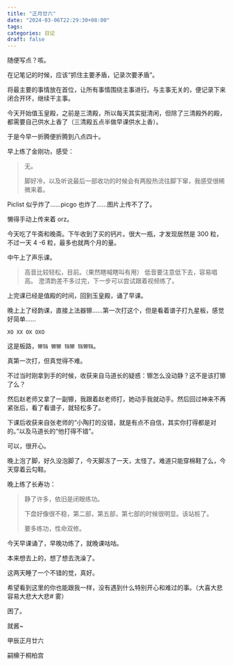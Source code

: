```yaml
---
title: "正月廿六"
date: "2024-03-06T22:29:30+08:00"
tags: 
categories: 日记
draft: false
---
```

随便写点？咳。

在记笔记的时候，应该“抓住主要矛盾，记录次要矛盾”。

将最主要的事情放在首位，让所有事情围绕主事进行。与主事无关的，便记录下来闭合开环，继续干主事。

今天开始值玉皇殿，之前是三清殿，所以每天其实挺清闲，但除了三清殿外的殿，都需要自己供水上香了（三清殿五点半做早课供水上香）。

于是今早一折腾便折腾到八点四十。

早上练了金刚功，感受：

> 无。
> 
> 脚好冷，以及听说最后一部收功的时候会有两股热流往脚下窜，我感受很稀微来着。

Piclist 似乎炸了……picgo 也炸了……图片上传不了了。

懒得手动上传来着 orz。

今天吃了午斋和晚斋。下午收到了买的钙片。很大一瓶，才发现居然是 300 粒，不过一天 4 -6 粒，最多也就两个月的量。

中午上了声乐课。

> 高音比较轻松，目前。（果然瞎喊瞎叫有用）
> 低音要注意低下去，容易唱高。
> 澄清韵差不多过完，下一步可以尝试跟着视频练了。

上完课已经是值殿的时间，回到玉皇殿，诵了早课。

晚上上了经韵课，直接上法器镲……第一次打这个，但是看着谱子打九星板，感觉好简单……

`XO XX OX OXO`

这是板路，`镲铛 镲镲 铛镲 铛镲铛`。

真第一次打，但真觉得不难。

不过当时刚拿到手的时候，收获来自马道长的疑惑：镲怎么没动静？这不是该打镲了么？

然后赵老师又拿了一副镲，我跟着赵老师打，她动手我就动手。然后回过神来不再紧张后，看了看谱子，就轻松多了。

下课后收获来自张老师的“小陶打的没错，就是有点不自信，其实你打得都是对的。”以及马道长的“他打得不错”。

可以，很开心。

晚上泡了脚，好久没泡脚了，今天脚冻了一天，太怪了。难道只能穿棉鞋了么，今天穿着云勾鞋。

晚上练了长寿功：

> 静了许多，依旧是闭眼练功。
> 
> 下盘好像很不稳，第二部，第五部，第七部的时候很明显。该站桩了。
> 
> 要多练功，性命双修。

今天早课诵了，早晚功练了，就晚课咕咕。

本来想去上的，想了想去洗澡了。

这两天睡了一个不错的觉，真好。

希望看到这里的你也能跟我一样，没有遇到什么特别开心和难过的事。（大喜大悲容易大悲大大悲# 雾）

困了。

就酱~

甲辰正月廿六

嗣檙于桐柏宫